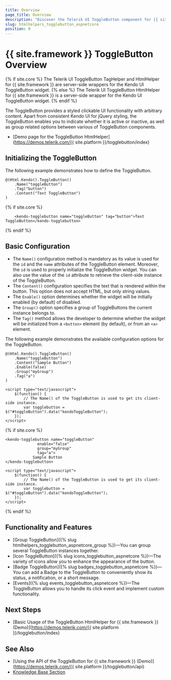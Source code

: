 ```yaml
---
title: Overview
page_title: Overview
description: "Discover the Telerik UI ToggleButton component for {{ site.framework }} that provides features like Badges, Icons, and numerous built-in configuration options."
slug: htmlhelpers_togglebutton_aspnetcore
position: 0
---
```


# {{ site.framework }} ToggleButton Overview

{% if site.core %}
The Telerik UI ToggleButton TagHelper and HtmlHelper for {{ site.framework }} are server-side wrappers for the Kendo UI ToggleButton widget.
{% else %}
The Telerik UI ToggleButton HtmlHelper for {{ site.framework }} is a server-side wrapper for the Kendo UI ToggleButton widget.
{% endif %}

The ToggleButton provides a styled clickable UI functionality with arbitrary content. Apart from consistent Kendo UI for jQuery styling, the ToggleButton enables you to indicate whether it is active or inactive, as well as group related options between various of ToggleButton components. 

* [Demo page for the ToggleButton HtmlHelper](https://demos.telerik.com/{{ site.platform }}/togglebutton/index)

## Initializing the ToggleButton

The following example demonstrates how to define the ToggleButton.

```HtmlHelper
@(Html.Kendo().ToggleButton()
    .Name("toggleButton")
    .Tag("button")
    .Content("Text ToggleButton")
)
```
{% if site.core %}
```TagHelper
    <kendo-togglebutton name="toggleButton" tag="button">Text ToggleButton</kendo-togglebutton>
```
{% endif %}

## Basic Configuration

* The `Name()` configuration method is mandatory as its value is used for the `id` and the `name` attributes of the ToggleButton element. Moreover, the `id` is used to properly initialize the ToggleButton widget. You can also use the value of the `id` attribute to retrieve the client-side instance of the ToggleButton.
* The `Content()` configuration specifies the text that is rendered within the button. This option does not accept HTML, but only string values.
* The `Enable()` option determines whether the widget will be initially enabled (by default) of disabled.
* The `Group()` option specifies a group of ToggleButtons the current instance belongs to.
* The `Tag()` method allows the developer to determine whether the widget will be initialized from a `<button>` element (by default), or from an `<a>` element.

The following example demonstrates the available configuration options for the ToggleButton.

```HtmlHelper
@(Html.Kendo().ToggleButton()
	.Name("toggleButton")
	.Content("Sample Button")
	.Enable(false)
    .Group("myGroup")
	.Tag("a")
)

<script type="text/javascript">
    $(function() {
        // The Name() of the ToggleButton is used to get its client-side instance.
        var togglebutton = $("#toggleButton").data("kendoToggleButton");
    });
</script>
```
{% if site.core %}
```TagHelper
<kendo-togglebutton name="toggleButton"
              enable="false"
              group="myGroup"
              tag="a">
            Sample Button
</kendo-togglebutton>

<script type="text/javascript">
    $(function() {
        // The Name() of the ToggleButton is used to get its client-side instance.
        var togglebutton = $("#toggleButton").data("kendoToggleButton");
    });
</script>
```
{% endif %}

## Functionality and Features

* [Group ToggleButton]({% slug htmlhelpers_togglebutton_aspnetcore_group %})&mdash;You can group several ToggleButton instances together.
* [Icon ToggleButton]({% slug icons_togglebutton_aspnetcore %})&mdash;The variety of icons allow you to enhance the appearance of the button. 
* [Badge ToggleButton]({% slug badges_togglebutton_aspnetcore %})&mdash;You can add a Badge to the ToggleButton to conveniently show its status, a notification, or a short message.
* [Events]({% slug events_togglebutton_aspnetcore %})&mdash;The ToggleButton allows you to handle its click event and implement custom functionality.

## Next Steps

* [Basic Usage of the ToggleButton HtmlHelper for {{ site.framework }} (Demo)](https://demos.telerik.com/{{ site.platform }}/togglebutton/index)

## See Also

* [Using the API of the ToggleButton for {{ site.framework }} (Demo)](https://demos.telerik.com/{{ site.platform }}/togglebutton/api)
* [Knowledge Base Section](/knowledge-base)

